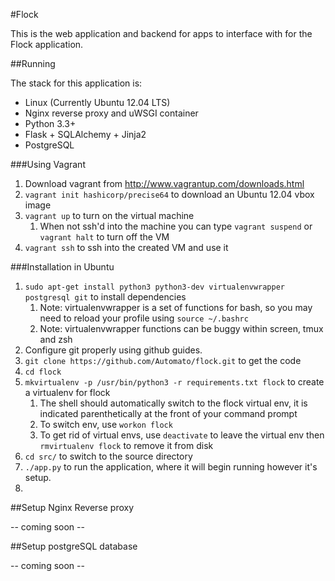#Flock

This is the web application and backend for apps to interface with for the Flock application.

##Running

The stack for this application is:

* Linux (Currently Ubuntu 12.04 LTS)
* Nginx reverse proxy and uWSGI container
* Python 3.3+
* Flask + SQLAlchemy + Jinja2
* PostgreSQL

###Using Vagrant

1. Download vagrant from http://www.vagrantup.com/downloads.html
2. `vagrant init hashicorp/precise64` to download an Ubuntu 12.04 vbox image
3. `vagrant up` to turn on the virtual machine
    1. When not ssh'd into the machine you can type `vagrant suspend` or `vagrant halt` to turn off the VM
4. `vagrant ssh` to ssh into the created VM and use it


###Installation in Ubuntu

1. `sudo apt-get install python3 python3-dev virtualenvwrapper postgresql git` to install dependencies
    1. Note: virtualenvwrapper is a set of functions for bash, so you may need to reload your profile using `source ~/.bashrc`
    2. Note: virtualenvwrapper functions can be buggy within screen, tmux and zsh
2. Configure git properly using github guides.
3. `git clone https://github.com/Automato/flock.git` to get the code
4. `cd flock`
5. `mkvirtualenv -p /usr/bin/python3 -r requirements.txt flock` to create a virtualenv for flock
    1. The shell should automatically switch to the flock virtual env, it is indicated parenthetically at the front of your command prompt
    2. To switch env, use `workon flock`
    3. To get rid of virtual envs, use `deactivate` to leave the virtual env then `rmvirtualenv flock` to remove it from disk
6. `cd src/` to switch to the source directory
7. `./app.py` to run the application, where it will begin running however it's setup.
8. 

##Setup Nginx Reverse proxy

-- coming soon --

##Setup postgreSQL database

-- coming soon --
